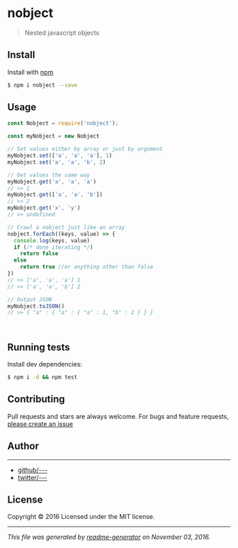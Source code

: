 # nobject

> Nested javascript objects

## Install

Install with [npm](https://www.npmjs.com/)

```sh
$ npm i nobject --save
```

## Usage

```js
const Nobject = require('nobject');

const myNobject = new Nobject

// Set values either by array or just by argument
myNobject.set(['a', 'a', 'a'], 1)
myNobject.set('a', 'a', 'b', 2)

// Get values the same way
myNobject.get('a', 'a', 'a')
// >> 1
myNobject.get(['a', 'a', 'b'])
// >> 2
myNobject.get('x', 'y')
// >> undefined

// Crawl a nobject just like an array
nobject.forEach((keys, value) => {
  console.log(keys, value)
  if (/* done iterating */)
    return false
  else
    return true //or anything other than false
})
// >> ['a', 'a', 'a'] 1
// >> ['a', 'a', 'b'] 2

// Output JSON
myNobject.toJSON()
// >> { "a" : { "a" : { "a" : 1, "b" : 2 } } }




```

## Running tests

Install dev dependencies:

```sh
$ npm i -d && npm test
```

## Contributing

Pull requests and stars are always welcome. For bugs and feature requests, [please create an issue](https://github.com/SafeMarket/nobject/issues)

## Author

***

* [github/---](https://github.com/---)
* [twitter/---](http://twitter.com/---)

## License

Copyright © 2016 []()
Licensed under the MIT license.

***

_This file was generated by [readme-generator](https://github.com/jonschlinkert/readme-generator) on November 03, 2016._